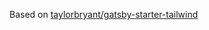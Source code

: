 Based on [taylorbryant/gatsby-starter-tailwind](https://github.com/taylorbryant/gatsby-starter-tailwind)

